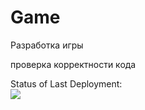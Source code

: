# Game
Разработка игры

проверка корректности кода 

Status of Last Deployment:<br>
<img src="https://github.com/Ar6yZzZ/Game/workflows/testAction/badge.svg?branch=master"> <br>
